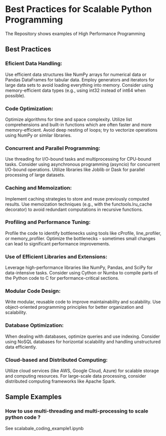 # Best Practices for Scalable Python Programming
The Repository shows examples of High Performance Programming

## Best Practices 

### Eficient Data Handling:
Use efficient data structures like NumPy arrays for numerical data or Pandas DataFrames for tabular data.
Employ generators and iterators for large data sets to avoid loading everything into memory.
Consider using memory-efficient data types (e.g., using int32 instead of int64 when possible).

### Code Optimization:
Optimize algorithms for time and space complexity.
Utilize list comprehensions and built-in functions which are often faster and more memory-efficient.
Avoid deep nesting of loops; try to vectorize operations using NumPy or similar libraries.

### Concurrent and Parallel Programming:
Use threading for I/O-bound tasks and multiprocessing for CPU-bound tasks.
Consider using asynchronous programming (asyncio) for concurrent I/O-bound operations.
Utilize libraries like Joblib or Dask for parallel processing of large datasets.

### Caching and Memoization:
Implement caching strategies to store and reuse previously computed results.
Use memoization techniques (e.g., with the functools.lru_cache decorator) to avoid redundant computations in recursive functions.

### Profiling and Performance Tuning:
Profile the code to identify bottlenecks using tools like cProfile, line_profiler, or memory_profiler.
Optimize the bottlenecks - sometimes small changes can lead to significant performance improvements.

### Use of Efficient Libraries and Extensions:
Leverage high-performance libraries like NumPy, Pandas, and SciPy for data-intensive tasks.
Consider using Cython or Numba to compile parts of the Python code to C for performance-critical sections.

### Modular Code Design:
Write modular, reusable code to improve maintainability and scalability.
Use object-oriented programming principles for better organization and scalability.

### Database Optimization:
When dealing with databases, optimize queries and use indexing.
Consider using NoSQL databases for horizontal scalability and handling unstructured data efficiently.

### Cloud-based and Distributed Computing:
Utilize cloud services (like AWS, Google Cloud, Azure) for scalable storage and computing resources.
For large-scale data processing, consider distributed computing frameworks like Apache Spark.

## Sample Examples

### How to use multi-threading and multi-processing to scale python code ?

See scalabale_coding_example1.ipynb
